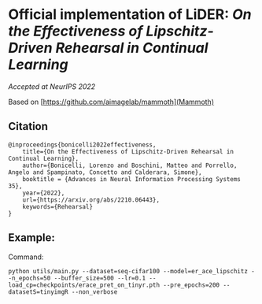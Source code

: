 # Official implementation of LiDER: *On the Effectiveness of Lipschitz-Driven Rehearsal in Continual Learning*

*Accepted at NeurIPS 2022*

Based on [https://github.com/aimagelab/mammoth](Mammoth)

## Citation

```
@inproceedings{bonicelli2022effectiveness,
    title={On the Effectiveness of Lipschitz-Driven Rehearsal in Continual Learning},
    author={Bonicelli, Lorenzo and Boschini, Matteo and Porrello, Angelo and Spampinato, Concetto and Calderara, Simone},
    booktitle = {Advances in Neural Information Processing Systems 35},
    year={2022},
    url={https://arxiv.org/abs/2210.06443},
    keywords={Rehearsal}
}
```

## Example:

Command:

`python utils/main.py --dataset=seq-cifar100 --model=er_ace_lipschitz --n_epochs=50 --buffer_size=500 --lr=0.1 --load_cp=checkpoints/erace_pret_on_tinyr.pth --pre_epochs=200 --datasetS=tinyimgR --non_verbose`
